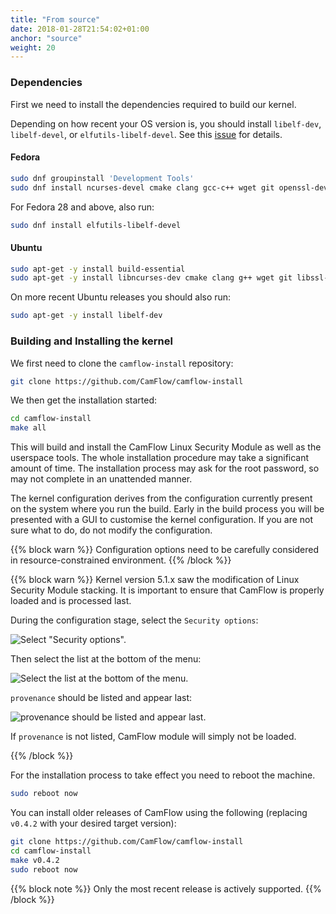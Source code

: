 ```yaml
---
title: "From source"
date: 2018-01-28T21:54:02+01:00
anchor: "source"
weight: 20
---
```


### Dependencies

First we need to install the dependencies required to build our kernel.

Depending on how recent your OS version is, you should install `libelf-dev`, `libelf-devel`, or `elfutils-libelf-devel`.
See this [issue](https://github.com/CamFlow/documentation/issues/3) for details.

#### Fedora

``` BASH
sudo dnf groupinstall 'Development Tools'
sudo dnf install ncurses-devel cmake clang gcc-c++ wget git openssl-devel zlib patch mosquitto bison flex ruby
```

For Fedora 28 and above, also run:

``` BASH
sudo dnf install elfutils-libelf-devel
```

#### Ubuntu

``` BASH
sudo apt-get -y install build-essential
sudo apt-get -y install libncurses-dev cmake clang g++ wget git libssl-dev bc nano patch mosquitto bison flex ruby
```

On more recent Ubuntu releases you should also run:

``` BASH
sudo apt-get -y install libelf-dev
```

### Building and Installing the kernel

We first need to clone the `camflow-install` repository:

``` BASH
git clone https://github.com/CamFlow/camflow-install
```

We then get the installation started:
``` BASH
cd camflow-install
make all
```

This will build and install the CamFlow Linux Security Module as well as the userspace tools. The whole installation procedure may take a significant amount of time. The installation process may ask for the root password, so may not complete in an unattended manner.

The kernel configuration derives from the configuration currently present on the system where you run the build. Early in the build process you will be presented with a GUI to customise the kernel configuration. If you are not sure what to do, do not modify the configuration.

{{% block warn %}}
Configuration options need to be carefully considered in resource-constrained environment.
{{% /block %}}

{{% block warn %}}
Kernel version 5.1.x saw the modification of Linux Security Module stacking.
It is important to ensure that CamFlow is properly loaded and is processed last.

During the configuration stage, select the `Security options`:

![Select "Security options".](./images/security_options.png)

Then select the list at the bottom of the menu:

![Select the list at the bottom of the menu.](./images/list.png)

`provenance` should be listed and appear last:

![provenance should be listed and appear last.](./images/last.png)

If `provenance` is not listed, CamFlow module will simply not be loaded.

{{% /block %}}

For the installation process to take effect you need to reboot the machine.

``` BASH
sudo reboot now
```

You can install older releases of CamFlow using the following (replacing `v0.4.2` with your desired target version):

``` BASH
git clone https://github.com/CamFlow/camflow-install
cd camflow-install
make v0.4.2
sudo reboot now
```

{{% block note %}}
Only the most recent release is actively supported.
{{% /block %}}
